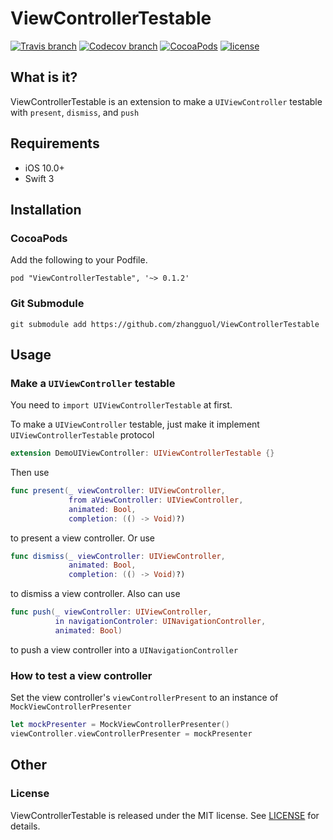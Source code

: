 # ViewControllerTestable
[![Travis branch](https://img.shields.io/travis/zhangguol/ViewControllerTestable/master.svg?style=flat-square)](https://travis-ci.org/zhangguol/ViewControllerTestable)
[![Codecov branch](https://img.shields.io/codecov/c/github/zhangguol/ViewControllerTestable/master.svg?style=flat-square)](https://codecov.io/gh/zhangguol/ViewControllerTestable)
[![CocoaPods](https://img.shields.io/cocoapods/v/ViewControllerTestable.svg?style=flat-square)](https://github.com/CocoaPods/CocoaPods)
[![license](https://img.shields.io/github/license/zhangguol/ViewControllerTestable.svg?style=flat-square)](./LICENSE)
## What is it?
ViewControllerTestable is an extension to make a `UIViewController` testable with `present`, `dismiss`, and `push`

## Requirements
- iOS 10.0+
- Swift 3

## Installation

### CocoaPods

Add the following to your Podfile.

```
pod "ViewControllerTestable", '~> 0.1.2'
```

### Git Submodule
```
git submodule add https://github.com/zhangguol/ViewControllerTestable
```

## Usage

### Make a `UIViewController` testable

You need to `import UIViewControllerTestable` at first.

To make a `UIViewController` testable, just make it implement `UIViewControllerTestable` protocol

```swift
extension DemoUIViewController: UIViewControllerTestable {}
```

Then use

```swift
func present(_ viewController: UIViewController,
             from aViewController: UIViewController,
             animated: Bool,
             completion: (() -> Void)?)
```
to present a view controller. Or use

```swift
func dismiss(_ viewController: UIViewController,
             animated: Bool,
             completion: (() -> Void)?)

```
to dismiss a view controller. Also can use

```swift
func push(_ viewController: UIViewController,
          in navigationControler: UINavigationController,
          animated: Bool)
```
to push a view controller into a `UINavigationController`

### How to test a view controller

Set the view controller's `viewControllerPresent` to an instance of `MockViewControllerPresenter`

```swift
let mockPresenter = MockViewControllerPresenter()
viewController.viewControllerPresenter = mockPresenter
```

## Other

### License
ViewControllerTestable is released under the MIT license. See [LICENSE](./LICENSE) for details.

